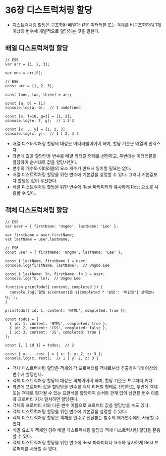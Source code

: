 36장 디스트럭처링 할당
===

- 디스트럭처링 할당은 구조화된 배열과 같은 이터러블 또는 객체를 비구조화하여 1개 이상의 변수에 개별적으로 할당하는 것을 말한다.

배열 디스트럭처링 할당
---
```
// ES5
var arr = [1, 2, 3];

var one = arr[0];

// ES6
const arr = [1, 2, 3];

const [one, two, three] = arr;

const [a, b] = [1]
console.log(a, b);  // 1 undefined

const [e, f=10, g=3] = [1, 2];
console.log(e, f, g);  // 1 2 3

const [x, ...y] = [1, 2, 3];
console.log(x, y);  // 1 [ 2, 3 ]
```
- 배열 디스터럭처링 할당의 대상은 이터러블이어야 하며, 할당 기준은 배열의 인덱스다.
- 좌변에 값을 할당받을 변수를 배열 리터럴 형태로 선언하고, 우변에는 이터러블을 할당하여 순서대로 값을 할당시킨다.
- 변수의 개수와 이터러블의 요소 개수가 반드시 일치할 필요는 없다.
- 배열 디스트럭처링 할당을 위한 변수에 기본값을 설정할 수 있다. 그러나 기본값보다 할당된 값이 우선한다.
- 배열 디스트럭처링 할당을 위한 변수에 Rest 파라미터와 유사하게 Rest 요소를 사용할 수 있다.

객체 디스트럭처링 할당
---
```
// ES5
var user = { firstName: 'Ungmo', lastName: 'Lee' };

var firstName = user.firstName;
vat lastName = user.lastName;

// ES6
const user = { firstName: 'Ungmo', lastName: 'Lee' };

const { lastName, firstName } = user;
console.log(firstName, lastName);  // Ungmo Lee

const { lastName: ln, firstName: fn } = user;
console.log(fn, ln);  // Ungmo Lee

function printTodo({ content, completed }) {
  console.log(`할일 ${content}은 ${completed ? '완료': '비완료'} 상태입니다.`);
}

printTodo({ id: 1, content: 'HTML', completed: true });

const todos = [
  { id: 1, content: 'HTML', completed: true },
  { id: 2, content: 'CSS', completed: false },
  { id: 3, content: 'JS', completed: true }
];

const [, { id }] = todos;  // 2

const { x, ...rest } = { x: 1. y: 2, z: 3 };
console.log(x, rest);  // 1 { y: 2, z: 3 }
```
- 객체 디스트럭처링 할당은 객체의 각 프로퍼티를 객체로부터 추출하여 1개 이상의 변수에 할당한다.
- 객체 디스트럭처링 할당의 대상은 객체이어야 하며, 할당 기준은 프로퍼티 키다.
- 좌변에 프로퍼티 값을 할당받을 변수를 객체 리터럴 형태로 선언하고, 우변에 객체 또는 객체로 평가될 수 있는 표현식을 할당하여 순서와 관계 없이 선언된 변수 이름과 프로퍼티 키가 일치하면 할당된다.
- 객체의 프로퍼티 키와 다른 변수 이름으로 프로퍼티 값을 할당받을 수도 있다.
- 객체 디스트럭처링 할당을 위한 변수에 기본값을 설정할 수 있다.
- 객체 디스트럭처링 할당은 객체를 인수로 전달받는 함수의 매개변수에도 사용할 수 있다.
- 배열 요소가 객체인 경우 배열 디스트럭처링 할당과 객체 디스트럭처링 할당을 혼용할 수 있다.
- 객체 디스트럭처링 할당을 위한 변수에 Rest 파라미터나 요소와 유사하게 Rest 프로퍼티를 사용할 수 있다.

